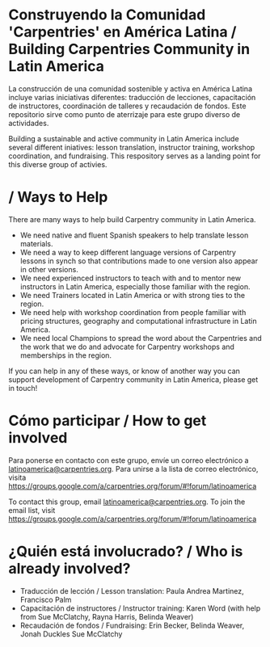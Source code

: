 # Construyendo la Comunidad 'Carpentries' en América Latina / Building Carpentries Community in Latin America 

La construcción de una comunidad sostenible y activa en América Latina incluye varias iniciativas diferentes: traducción de lecciones, capacitación de instructores, coordinación de talleres y recaudación de fondos. Este repositorio sirve como punto de aterrizaje para este grupo diverso de actividades.

Building a sustainable and active community in Latin America include several different iniatives: lesson translation, instructor training, workshop coordination, and fundraising. This respository serves as a landing point for this diverse group of activies.  

#  / Ways to Help

There are many ways to help build Carpentry community in Latin America. 

- We need native and fluent Spanish speakers to help translate lesson materials. 
- We need a way to keep different language versions of Carpentry lessons in synch so that contributions made to one version also appear in other versions. 
- We need experienced instructors to teach with and to mentor new instructors in Latin America, especially those familiar with the region.
- We need Trainers located in Latin America or with strong ties to the region. 
- We need help with workshop coordination from people familiar with pricing structures, geography and computational infrastructure in Latin America. 
- We need local Champions to spread the word about the Carpentries and the work that we do and advocate for Carpentry workshops and memberships in the region.

If you can help in any of these ways, or know of another way you can support development of Carpentry community in Latin America, please get in touch! 

# Cómo participar / How to get involved

Para ponerse en contacto con este grupo, envíe un correo electrónico a latinoamerica@carpentries.org. Para unirse a la lista de correo electrónico, visita https://groups.google.com/a/carpentries.org/forum/#!forum/latinoamerica

To contact this group, email latinoamerica@carpentries.org. To join the email list, visit https://groups.google.com/a/carpentries.org/forum/#!forum/latinoamerica

# ¿Quién está involucrado? / Who is already involved? 

- Traducción de lección / Lesson translation: Paula Andrea Martinez, Francisco Palm
- Capacitación de instructores / Instructor training: Karen Word (with help from Sue McClatchy, Rayna Harris, Belinda Weaver)
- Recaudación de fondos / Fundraising: Erin Becker, Belinda Weaver, Jonah Duckles Sue McClatchy

